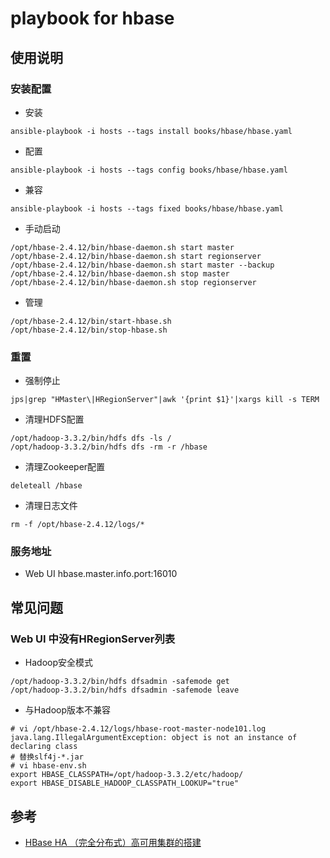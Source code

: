 # playbook for hbase

## 使用说明

### 安装配置
- 安装
```
ansible-playbook -i hosts --tags install books/hbase/hbase.yaml
```
- 配置
```
ansible-playbook -i hosts --tags config books/hbase/hbase.yaml
```
- 兼容
```
ansible-playbook -i hosts --tags fixed books/hbase/hbase.yaml
```
- 手动启动
```
/opt/hbase-2.4.12/bin/hbase-daemon.sh start master 
/opt/hbase-2.4.12/bin/hbase-daemon.sh start regionserver 
/opt/hbase-2.4.12/bin/hbase-daemon.sh start master --backup
/opt/hbase-2.4.12/bin/hbase-daemon.sh stop master
/opt/hbase-2.4.12/bin/hbase-daemon.sh stop regionserver
```
- 管理
```
/opt/hbase-2.4.12/bin/start-hbase.sh
/opt/hbase-2.4.12/bin/stop-hbase.sh
```

### 重置
- 强制停止
```
jps|grep "HMaster\|HRegionServer"|awk '{print $1}'|xargs kill -s TERM
```
- 清理HDFS配置
```
/opt/hadoop-3.3.2/bin/hdfs dfs -ls /
/opt/hadoop-3.3.2/bin/hdfs dfs -rm -r /hbase
```
- 清理Zookeeper配置
```
deleteall /hbase
```
- 清理日志文件
```
rm -f /opt/hbase-2.4.12/logs/*
```

### 服务地址
- Web UI hbase.master.info.port:16010

## 常见问题

### Web UI 中没有HRegionServer列表
- Hadoop安全模式
```
/opt/hadoop-3.3.2/bin/hdfs dfsadmin -safemode get
/opt/hadoop-3.3.2/bin/hdfs dfsadmin -safemode leave
```
- 与Hadoop版本不兼容
```
# vi /opt/hbase-2.4.12/logs/hbase-root-master-node101.log
java.lang.IllegalArgumentException: object is not an instance of declaring class
# 替换slf4j-*.jar
# vi hbase-env.sh
export HBASE_CLASSPATH=/opt/hadoop-3.3.2/etc/hadoop/
export HBASE_DISABLE_HADOOP_CLASSPATH_LOOKUP="true"
```

## 参考
- [HBase HA （完全分布式）高可用集群的搭建](https://blog.csdn.net/weixin_43311978/article/details/106181687)
